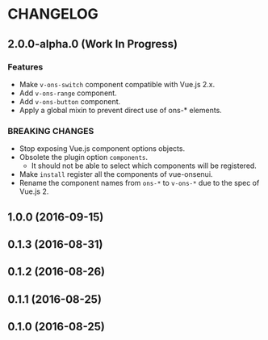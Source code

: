 <!--
Guidelines:
 * Release dates should be in UTC.
    * They can be retrieved from `npm info <package-name>`.
-->

CHANGELOG
====

2.0.0-alpha.0 (Work In Progress)
----

### Features
 * Make `v-ons-switch` component compatible with Vue.js 2.x.
 * Add `v-ons-range` component.
 * Add `v-ons-button` component.
 * Apply a global mixin to prevent direct use of ons-* elements.

<!--
### Bug Fixes
 * 

### PEER-DEPENDENCY UPDATES
 * 
-->

### BREAKING CHANGES
 * Stop exposing Vue.js component options objects.
 * Obsolete the plugin option `components`.
   * It should not be able to select which components will be registered.
 * Make `install` register all the components of vue-onsenui.
 * Rename the component names from `ons-*` to `v-ons-*` due to the spec of Vue.js 2.

1.0.0 (2016-09-15)
----

0.1.3 (2016-08-31)
----

0.1.2 (2016-08-26)
----

0.1.1 (2016-08-25)
----

0.1.0 (2016-08-25)
----
